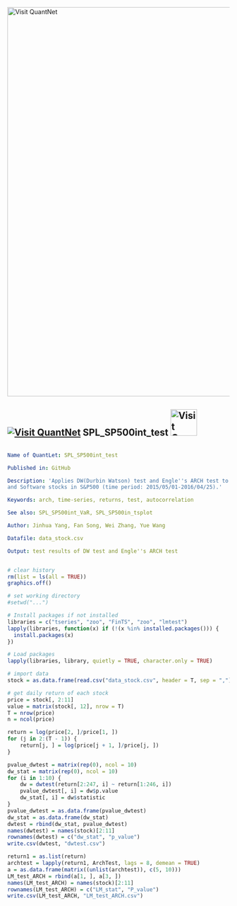 
[<img src="https://github.com/QuantLet/Styleguide-and-FAQ/blob/master/pictures/banner.png" width="880" alt="Visit QuantNet">](http://quantlet.de/index.php?p=info)

## [<img src="https://github.com/QuantLet/Styleguide-and-Validation-procedure/blob/master/pictures/qloqo.png" alt="Visit QuantNet">](http://quantlet.de/) **SPL_SP500int_test** [<img src="https://github.com/QuantLet/Styleguide-and-Validation-procedure/blob/master/pictures/QN2.png" width="60" alt="Visit QuantNet 2.0">](http://quantlet.de/d3/ia)

```yaml

Name of QuantLet: SPL_SP500int_test

Published in: GitHub

Description: 'Applies DW(Durbin Watson) test and Engle''s ARCH test to returns of 10 Internet 
and Software stocks in S&P500 (time period: 2015/05/01-2016/04/25).'

Keywords: arch, time-series, returns, test, autocorrelation

See also: SPL_SP500int_VaR, SPL_SP500in_tsplot

Author: Jinhua Yang, Fan Song, Wei Zhang, Yue Wang

Datafile: data_stock.csv

Output: test results of DW test and Engle''s ARCH test

```


```r

# clear history
rm(list = ls(all = TRUE))
graphics.off()

# set working directory
#setwd("...")

# Install packages if not installed
libraries = c("tseries", "zoo", "FinTS", "zoo", "lmtest")
lapply(libraries, function(x) if (!(x %in% installed.packages())) {
  install.packages(x)
})

# Load packages
lapply(libraries, library, quietly = TRUE, character.only = TRUE)

# import data
stock = as.data.frame(read.csv("data_stock.csv", header = T, sep = ","))

# get daily return of each stock
price = stock[, 2:11]
value = matrix(stock[, 12], nrow = T)
T = nrow(price)
n = ncol(price)

return = log(price[2, ]/price[1, ])
for (j in 2:(T - 1)) {
    return[j, ] = log(price[j + 1, ]/price[j, ])
}

pvalue_dwtest = matrix(rep(0), ncol = 10)
dw_stat = matrix(rep(0), ncol = 10)
for (i in 1:10) {
    dw = dwtest(return[2:247, i] ~ return[1:246, i])
    pvalue_dwtest[, i] = dw$p.value
    dw_stat[, i] = dw$statistic
}
pvalue_dwtest = as.data.frame(pvalue_dwtest)
dw_stat = as.data.frame(dw_stat)
dwtest = rbind(dw_stat, pvalue_dwtest)
names(dwtest) = names(stock)[2:11]
rownames(dwtest) = c("dw_stat", "p_value")
write.csv(dwtest, "dwtest.csv")

return1 = as.list(return)
archtest = lapply(return1, ArchTest, lags = 8, demean = TRUE)
a = as.data.frame(matrix((unlist(archtest)), c(5, 10)))
LM_test_ARCH = rbind(a[1, ], a[3, ])
names(LM_test_ARCH) = names(stock)[2:11]
rownames(LM_test_ARCH) = c("LM_stat", "P_value")
write.csv(LM_test_ARCH, "LM_test_ARCH.csv")

```
